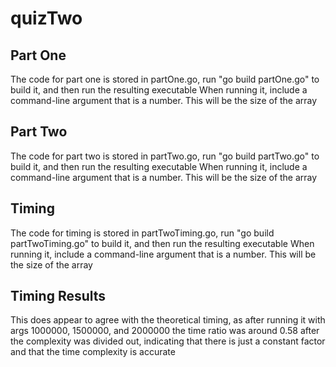 # quizTwo
## Part One
The code for part one is stored in partOne.go, run "go build partOne.go" to build it, and then run the resulting executable
When running it, include a command-line argument that is a number. This will be the size of the array
## Part Two
The code for part two is stored in partTwo.go, run "go build partTwo.go" to build it, and then run the resulting executable
When running it, include a command-line argument that is a number. This will be the size of the array
## Timing
The code for timing is stored in partTwoTiming.go, run "go build partTwoTiming.go" to build it, and then run the resulting executable
When running it, include a command-line argument that is a number. This will be the size of the array
## Timing Results
This does appear to agree with the theoretical timing, as after running it with args 1000000, 1500000, and 2000000 the time ratio was around 0.58 after the complexity was divided out, indicating that there is just a constant factor and that the time complexity is accurate
